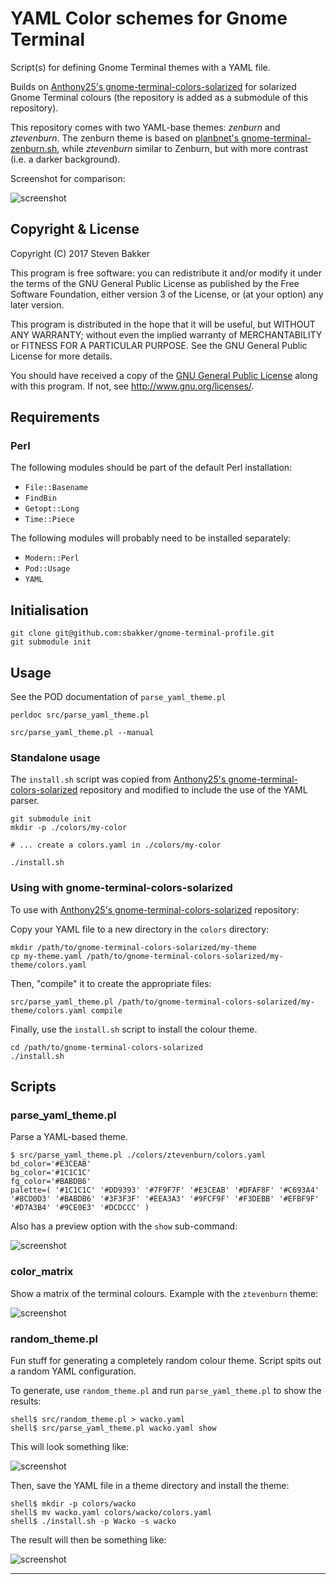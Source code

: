 # YAML Color schemes for Gnome Terminal

Script(s) for defining Gnome Terminal themes with a YAML file.

Builds on [Anthony25's gnome-terminal-colors-solarized] for solarized Gnome Terminal colours (the
repository is added as a submodule of this repository).

This repository comes with two YAML-base themes: *zenburn* and *ztevenburn*.
The zenburn theme is based on [planbnet's gnome-terminal-zenburn.sh], while
*ztevenburn* similar to Zenburn, but with more contrast (i.e. a darker
background).

Screenshot for comparison:

![screenshot](img/Zenburn_Ztevenburn_comparison.png)

## Copyright & License

Copyright (C) 2017  Steven Bakker

This program is free software: you can redistribute it and/or modify
it under the terms of the GNU General Public License as published by
the Free Software Foundation, either version 3 of the License, or
(at your option) any later version.

This program is distributed in the hope that it will be useful,
but WITHOUT ANY WARRANTY; without even the implied warranty of
MERCHANTABILITY or FITNESS FOR A PARTICULAR PURPOSE.  See the
GNU General Public License for more details.

You should have received a copy of the [GNU General Public License](LICENSE)
along with this program.  If not, see [<http://www.gnu.org/licenses/>](http://www.gnu.org/licenses/).

## Requirements

### Perl

The following modules should be part of the default Perl installation:

  * `File::Basename`
  * `FindBin`
  * `Getopt::Long`
  * `Time::Piece`

The following modules will probably need to be installed separately:

  * `Modern::Perl`
  * `Pod::Usage`
  * `YAML`

## Initialisation

```
git clone git@github.com:sbakker/gnome-terminal-profile.git
git submodule init
```

## Usage

See the POD documentation of `parse_yaml_theme.pl`

```
perldoc src/parse_yaml_theme.pl

src/parse_yaml_theme.pl --manual
```

### Standalone usage

The `install.sh` script was copied from [Anthony25's gnome-terminal-colors-solarized]
repository and modified to include the use of the YAML parser.

```
git submodule init
mkdir -p ./colors/my-color

# ... create a colors.yaml in ./colors/my-color

./install.sh
```

### Using with gnome-terminal-colors-solarized

To use with [Anthony25's gnome-terminal-colors-solarized] repository:

Copy your YAML file to a new directory in the `colors` directory:

```
mkdir /path/to/gnome-terminal-colors-solarized/my-theme
cp my-theme.yaml /path/to/gnome-terminal-colors-solarized/my-theme/colors.yaml
```

Then, "compile" it to create the appropriate files:

```
src/parse_yaml_theme.pl /path/to/gnome-terminal-colors-solarized/my-theme/colors.yaml compile
```

Finally, use the `install.sh` script to install the colour theme.

```
cd /path/to/gnome-terminal-colors-solarized
./install.sh
```

## Scripts

### parse_yaml_theme.pl

Parse a YAML-based theme.

```
$ src/parse_yaml_theme.pl ./colors/ztevenburn/colors.yaml
bd_color='#E3CEAB'
bg_color='#1C1C1C'
fg_color='#BABDB6'
palette=( '#1C1C1C' '#DD9393' '#7F9F7F' '#E3CEAB' '#DFAF8F' '#C693A4'
'#8CD0D3' '#BABDB6' '#3F3F3F' '#EEA3A3' '#9FCF9F' '#F3DEBB' '#EFBF9F'
'#D7A3B4' '#9CE0E3' '#DCDCCC' )
```

Also has a preview option with the `show` sub-command:

![screenshot](img/parse_yaml_theme-screenshot.png)

### color_matrix

Show a matrix of the terminal colours. Example with the `ztevenburn` theme:

![screenshot](img/color_matrix-screenshot.png)

### random_theme.pl

Fun stuff for generating a completely random colour theme. Script spits out a
random YAML configuration.

To generate, use `random_theme.pl` and run `parse_yaml_theme.pl` to show the
results:

```
shell$ src/random_theme.pl > wacko.yaml
shell$ src/parse_yaml_theme.pl wacko.yaml show
```

This will look something like:

![screenshot](img/wacko-screenshot.png)

Then, save the YAML file in a theme directory and install the theme:

```
shell$ mkdir -p colors/wacko
shell$ mv wacko.yaml colors/wacko/colors.yaml
shell$ ./install.sh -p Wacko -s wacko
```

The result will then be something like:

![screenshot](img/wacko-screenshot2.png)

---

[Anthony25's gnome-terminal-colors-solarized]: https://github.com/Anthony25/gnome-terminal-colors-solarized
[planbnet's gnome-terminal-zenburn.sh]: https://gist.github.com/planbnet/1422472

